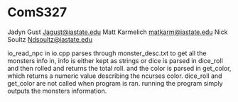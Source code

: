 # ComS327
Jadyn Gust Jagust@iastate.edu
Matt Karmelich matkarm@iastate.edu
Nick Soultz Ndsoultz@iastate.edu

io_read_npc in io.cpp parses through monster_desc.txt to get all the monsters info in, info is either kept as strings or dice is parsed in dice_roll and then rolled and returns the total roll.
and the color is parsed in get_color, which returns a numeric value describing the ncurses color.
dice_roll and get_color are not called when program is ran.
running the program simply outputs the monsters information.

